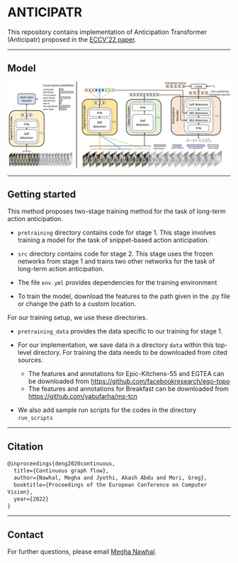 # ANTICIPATR

This repository contains implementation of Anticipation Transformer (Anticipatr) proposed in the [ECCV'22 paper](https://meghanawhal.github.io/projects/anticipatr/resources/nawhal_eccv22.pdf).

---

## Model

<div align='center'>
  <img src='assets/model.png' width='512px'>
</div>

---

## Getting started

This method proposes two-stage training method for the task of long-term action anticipation.

- `pretraining` directory contains code for stage 1. This stage involves training a model for the task of snippet-based action anticipation.
- `src` directory contains code for stage 2. This stage uses the frozen networks from stage 1 and trains two other networks for the task of long-term action anticipation.

- The file `env.yml` provides dependencies for the training environment

- To train the model, download the features to the path given in the
<dataset>.py file or change the path to a custom location.

For our training setup, we use these directories.

- `pretraining_data` provides the data specific to our training for stage 1.
- For our implementation, we save data in a directory `data` within this
  top-level directory. For training the data needs to be downloaded from cited sources.
   - The features and annotations for Epic-Kitchens-55 and EGTEA can be downloaded from
   https://github.com/facebookresearch/ego-topo
   - The features and annotations for Breakfast can be downloaded from
   https://github.com/yabufarha/ms-tcn


- We also add sample run scripts for the codes in the directory `run_scripts`

---

## Citation

```
@inproceedings{deng2020continuous,
  title={Continuous graph flow},
  author={Nawhal, Megha and Jyothi, Akash Abdu and Mori, Greg},
  booktitle={Proceedings of the European Conference on Computer Vision},
  year={2022}
}
```

---


## Contact

For further questions, please email [Megha Nawhal](http://meghanawhal.github.io).
